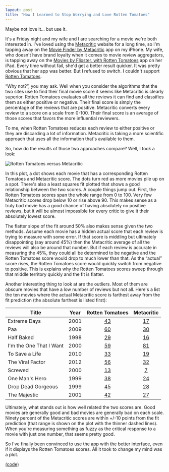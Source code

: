 ```yaml
---
layout: post
title: "How I Learned to Stop Worrying and Love Rotten Tomatoes"
---
```


Maybe not love it... but use it.

It's a Friday night and my wife and I are searching for a movie we're
both interested in. I've loved using the
[Metacritic](http://www.metacritic.com) website for a long time, so
I'm tapping away on the [Movie Finder by
Metacritic](https://itunes.apple.com/us/app/movie-finder-by-metacritic/id422164713?mt=8)
app on my iPhone. My wife, who doesn't have brand loyalty when it
comes to movie review aggregators, is tapping away on the [Movies by
Flixster, with Rotten
Tomatoes](https://itunes.apple.com/us/app/movies-by-flixster-rotten/id284235722?mt=8)
app on her iPad. Every time without fail, she'd get a better result
quicker. It was pretty obvious that her app was better. But I refused
to switch. I couldn't support [Rotten
Tomatoes](http://www.rottentomatoes.com).

“Why not?”, you may ask. Well when you consider the algorithms that
the two sites use to find their final movie score it seems like
Metacritic is clearly superior. Rotten Tomatoes evaluates all the
reviews it can find and classifies them as either positive or
negative. Their final score is simply the percentage of the reviews
that are positive. Metacritic converts every review to a score on a
scale from 0-100. Their final score is an average of those scores that
favors the more influential reviewers.

To me, when Rotten Tomatoes reduces each review to either positive or
they are discarding a lot of information. Metacritic is taking a more
scientific approach that uses all the information that's available to
them.

So, how do the results of those two approaches compare? Well, I took a
look:

![Rotten Tomatoes versus Metacritic](https://dl.dropboxusercontent.com/u/7474408/movieratings_scatter.png)

In this plot, a dot shows each movie that has a corresponding Rotten
Tomatoes and Metacritic score. The dots turn red as more movies pile
up on a spot. There's also a least squares fit plotted that shows a
good relationship between the two scores. A couple things jump
out. First, the Rotten Tomatoes scores span the whole range from 0 to
100. Very few Metacritic scores drop below 10 or rise above 90. This
makes sense as a truly bad movie has a good chance of having
absolutely no positive reviews, but it will be almost impossible for
every critic to give it their absolutely lowest score.

The flatter slope of the fit around 50% also makes sense given the two
methods. Assume each movie has a hidden actual score that each review
is trying to measure with some error. If that score is middling but
ultimately disappointing (say around 45%) then the Metacritic average
of all the reviews will also be around that number. But if each review
is accurate in measuring the 45%, they could all be determined to be
negative and the Rotten Tomatoes score would drop to much lower than
that. As the “actual” score rises, the Rotten Tomatoes score would
quickly switch from negative to positive. This is explains why the
Rotten Tomatoes scores sweep through that middle territory quickly and
the fit is flatter.

Another interesting thing to look at are the outliers. Most of them
are obscure movies that have a low number of reviews but not
all. Here's a list the ten movies where the actual Metacritic score
is farthest away from the fit prediction (the absolute farthest is
listed first):

| Title | Year | Rotten Tomatoes | Metacritic |
| ----- | ---- | :-------------: | :--------: |
| Extreme Days | 2001 | [43](http://www.rottentomatoes.com/m/extreme_days/) | [17](http://www.metacritic.com/movie/extreme-days)
| Paa | 2009 | [60](http://www.rottentomatoes.com/m/1221483-paa/) | [30](http://www.metacritic.com/movie/paa)
| Half Baked | 1998 | [29](http://www.rottentomatoes.com/m/half_baked/) | [16](http://www.metacritic.com/movie/half-baked)
| I'm the One That I Want | 2000 | [59](http://www.rottentomatoes.com/search/?search=i'm+the+one+that+i+want) | [81](http://www.metacritic.com/movie/im-the-one-that-i-want)
| To Save a Life | 2010 | [33](http://www.rottentomatoes.com/m/to_save_a_life/) | [19](http://www.metacritic.com/movie/to-save-a-life)
| The Viral Factor | 2012 | [56](http://www.rottentomatoes.com/search/?search=the+viral+factor) | [32](http://www.metacritic.com/movie/the-viral-factor)
| Screwed | 2000 | [13](http://www.rottentomatoes.com/m/1097242-screwed/) | [7](http://www.metacritic.com/movie/screwed)
| One Man's Hero | 1999 | [38](http://www.rottentomatoes.com/search/?search=one+man's+hero) | [24](http://www.metacritic.com/movie/one-mans-hero)
| Drop Dead Gorgeous | 1999 | [45](http://www.rottentomatoes.com/m/drop_dead_gorgeous/) | [28](http://www.metacritic.com/movie/drop-dead-gorgeous)
| The Majestic | 2001 | [42](http://www.rottentomatoes.com/m/majestic/) | [27](http://www.metacritic.com/movie/the-majestic)

Ultimately, what stands out is how well related the two scores
are. Good movies are generally good and bad movies are generally bad
on each scale. Ninety percent of the Metacritic scores are within
+/-10 points from the fit prediction (that range is shown on the plot
with the thinner dashed lines). When you're measuring something as
fuzzy as the critical response to a movie with just one number, that
seems pretty good.

So I've finally been convinced to use the app with the better
interface, even if it displays the Rotten Tomatoes scores. All it took
to change my mind was a plot.

[(code)](https://github.com/mrphilroth/website-movieratings)
